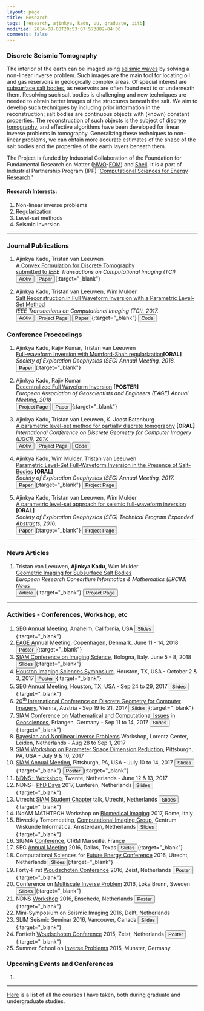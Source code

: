 ```yaml
---
layout: page
title: Research
tags: [research, ajinkya, kadu, uu, graduate, iitb]
modified: 2014-08-08T20:53:07.573882-04:00
comments: false
---
```


### Discrete Seismic Tomography

The interior of the earth can be imaged using [seismic waves](http://www.geo.uu.nl/~blom/) by solving a non-linear inverse problem. Such images are the main tool for locating oil and gas reservoirs in geologically complex areas. Of special interest are [subsurface salt bodies](http://homepage.ufp.pt/biblioteca/SaltTectonicsGlossary/WebGlossarySaltTectonics/Pages/PageS.html), as reservoirs are often found next to or underneath them. Resolving such salt bodies is challenging and new techniques are needed to obtain better images of the structures beneath the salt. We aim to develop such techniques by including prior information in the reconstruction; salt bodies are continuous objects with (known) constant properties. The reconstruction of such objects is the subject of [discrete tomography](http://ieeexplore.ieee.org/iel5/83/4358840/05738333.pdf), and effective algorithms have been developed for linear inverse problems in tomography. Generalizing these techniques to non-linear problems, we can obtain more accurate estimates of the shape of the salt bodies and the properties of the earth layers beneath them.

The Project is funded by Industrial Collaboration of the Foundation for Fundamental Research on Matter ([NWO](https://www.nwo.nl/en)-[FOM](https://www.fom.nl/en/)) and [Shell](http://www.shell.com). It is a part of Industrial Partnership Program (IPP) '[Computational Sciences for Energy Research](https://www.fom.nl/en/nwo-domain-science/collaboration-with-companies/cser-2/).'

#### Research Interests:
1. Non-linear inverse problems
2. Regularization
3. Level-set methods
4. Seismic Inversion

---


### Journal Publications
1. Ajinkya Kadu, Tristan van Leeuwen  
[A Convex Formulation for Discrete Tomography](/reports/discreteTomo_paper.pdf)  
submitted to *IEEE Transactions on Computational Imaging (TCI)*  
[<button type="button" class="btn btn-info">ArXiv</button>](https://arxiv.org/abs/1807.09196)
[<button type="button" class="btn btn-info">Paper</button>](/reports/discreteTomo_paper.pdf){:target="_blank"}  

1. Ajinkya Kadu, Tristan van Leeuwen, Wim Mulder  
[Salt Reconstruction in Full Waveform Inversion with a Parametric Level-Set Method](http://ieeexplore.ieee.org/document/7784771/)  
*IEEE Transactions on Computational Imaging (TCI), 2017.*  
[<button type="button" class="btn btn-info">ArXiv</button>](https://arxiv.org/abs/1610.00251)
[<button type="button" class="btn btn-warning">Project Page</button>](https://www.researchgate.net/project/Parametric-Level-Set-Full-Waveform-Inversion)
[<button type="button" class="btn btn-info">Paper</button>](/reports/TCI2640761.pdf){:target="_blank"}
[<button type="button" class="btn btn-danger">Code</button>](https://github.com/ajinkyakadu125/ParametricLevelSet)  

### Conference Proceedings  
1. Ajinkya Kadu, Rajiv Kumar, Tristan van Leeuwen  
[Full-waveform Inversion with Mumford-Shah regularization](https://library.seg.org/doi/abs/10.1190/segam2018-2997224.1)**[ORAL]**    
*Society of Exploration Geophysics (SEG) Annual Meeting, 2018.*   
[<button type="button" class="btn btn-info">Paper</button>](/reports/SEG18.pdf){:target="_blank"}

1. Ajinkya Kadu, Rajiv Kumar  
[Decentralized Full Waveform Inversion](http://www.earthdoc.org/publication/publicationdetails/?publication=92617) **[POSTER]**  
*European Association of Geoscientists and Engineers (EAGE) Annual Meeting, 2018*  
[<button type="button" class="btn btn-warning">Project Page</button>](https://www.researchgate.net/project/Distributed-Large-Scale-Seismic-Inversion)
[<button type="button" class="btn btn-info">Paper</button>](/reports/EAGE18.pdf){:target="_blank"}  

1. Ajinkya Kadu, Tristan van Leeuwen, K. Joost Batenburg  
[A parametric level-set method for partially discrete tomography](https://link.springer.com/chapter/10.1007/978-3-319-66272-5_11) **[ORAL]**  
*International Conference on Discrete Geometry for Computer Imagery (DGCI), 2017.*    
[<button type="button" class="btn btn-info">ArXiv</button>](https://arxiv.org/abs/1704.00568)
[<button type="button" class="btn btn-warning">Project Page</button>](https://www.researchgate.net/project/Geometric-Inversion-in-Medical-Imaging)
[<button type="button" class="btn btn-danger">Code</button>](https://github.com/ajinkyakadu125/Tomography)

1. Ajinkya Kadu, Wim Mulder, Tristan van Leeuwen  
[Parametric Level-Set Full-Waveform Inversion in the Presence of Salt-Bodies](https://library.seg.org/doi/abs/10.1190/segam2017-17627362.1) **[ORAL]**  
*Society of Exploration Geophysics (SEG) Annual Meeting, 2017.*   
[<button type="button" class="btn btn-info">Paper</button>](/reports/SEG17.pdf){:target="_blank"}
[<button type="button" class="btn btn-warning">Project Page</button>](https://www.researchgate.net/project/Parametric-Level-Set-Full-Waveform-Inversion)  

1. Ajinkya Kadu, Tristan van Leeuwen, Wim Mulder  
[A parametric level-set approach for seismic full-waveform inversion](http://library.seg.org/doi/pdf/10.1190/segam2016-13870276.1) **[ORAL]**  
*Society of Exploration Geophysics (SEG) Technical Program Expanded Abstracts, 2016.*    
[<button type="button" class="btn btn-info">Paper</button>](/reports/SEG16.pdf){:target="_blank"}
[<button type="button" class="btn btn-warning">Project Page</button>](https://www.researchgate.net/project/Parametric-Level-Set-Full-Waveform-Inversion)  

-----

### News Articles

1. Tristan van Leeuwen, **Ajinkya Kadu**, Wim Mulder  
[Geometric Imaging for Subsurface Salt Bodies](https://ercim-news.ercim.eu/en108/special/geometric-imaging-for-subsurface-salt-bodies)  
*European Research Consortium Informatics & Mathematics (ERCIM) News*  
[<button type="button" class="btn btn-info">Article</button>](/reports/EN108_27_vanLeeuwen.pdf){:target="_blank"}
[<button type="button" class="btn btn-warning">Project Page</button>](https://www.researchgate.net/project/Parametric-Level-Set-Full-Waveform-Inversion)

-----

### Activities - Conferences, Workshop, etc

1. [SEG Annual Meeting](https://seg.org/Annual-Meeting-2018), Anaheim, California, USA [<button type="button" class="btn btn-success">Slides</button>](/reports/seg18_slides.pdf){:target="_blank"}  
1. [EAGE Annual Meeting](https://events.eage.org/en/2018/eage-annual-2018), Copenhagen, Denmark. June 11 - 14, 2018 [<button type="button" class="btn btn-poster">Poster</button>](/reports/EAGE18_poster.pdf){:target="_blank"}  
1. [SIAM Conference on Imaging Science](https://www.siam-is18.dm.unibo.it), Bologna, Italy. June 5 - 8, 2018 [<button type="button" class="btn btn-success">Slides</button>](/reports/siam-is18_slides.pdf){:target="_blank"}  
1. [Houston Imaging Sciences Symposium](https://docs.google.com/forms/d/e/1FAIpQLSePXYAx3iQyOULQxdmmT8hGU41qeG2yLNY8GJ0B7PzW_0ttjg/viewform?c=0&w=1), Houston, TX, USA - October 2 & 3, 2017 [<button type="button" class="btn btn-poster">Poster</button>](/reports/houston_imag17_slides.pdf){:target="_blank"}  
1. [SEG Annual Meeting](http://seg.org/Annual-Meeting-2017), Houston, TX, USA - Sep 24 to 29, 2017 [<button type="button" class="btn btn-success">Slides</button>](/reports/seg17_slides.pdf){:target="_blank"}  
1. [20<sup>th</sup> International Conference on Discrete Geometry for Computer Imagery](http://dgci2017.prip.tuwien.ac.at), Vienna, Austria - Sep 19 to 21, 2017 [<button type="button" class="btn btn-success">Slides</button>](/reports/dgci17_slides.pdf){:target="_blank"}  
1. [SIAM Conference on Mathematical and Computational Issues in Geosciences](http://www.siam-gs17.de), Erlangen, Germany - Sep 11 to 14, 2017 [<button type="button" class="btn btn-success">Slides</button>](/reports/siam_gs17_slides.pdf){:target="_blank"}  
1. [Bayesian and Nonlinear Inverse Problems](https://www.lorentzcenter.nl/lc/web/2017/885/info.php3?wsid=885&venue=Oort) Workshop, Lorentz Center, Leiden, Netherlands - Aug 28 to Sep 1, 2017  
1. [SIAM Workshop on Parameter Space Dimension Reduction](http://www.siam.org/meetings/dr17/), Pittsburgh, PA, USA - July 9 & 10, 2017  
1. [SIAM Annual Meeting](http://www.siam.org/meetings/an17/), Pittsburgh, PA, USA - July 10 to 14, 2017 [<button type="button" class="btn btn-success">Slides</button>](/reports/siam_an17_slides.pdf){:target="_blank"}  [<button type="button" class="btn btn-poster">Poster</button>](/reports/siam_an17_poster.pdf){:target="_blank"}  
1. [NDNS+ Workshop](https://www.utwente.nl/ewi/sacs/ndns/registratie/), Twente, Netherlands - June 12 & 13, 2017  
1. NDNS+ [PhD Days](http://pub.math.leidenuniv.nl/~bastiaansenr/PhDdays2017/phddays2017.html) 2017, Lunteren, Netherlands [<button type="button" class="btn btn-success">Slides</button>](/reports/ndns17_slides.pdf){:target="_blank"}  
1. Utrecht [SIAM Student Chapter](https://uusiamchapter.wordpress.com) talk, Utrecht, Netherlands [<button type="button" class="btn btn-success">Slides</button>](/reports/siamChap17_slides.pdf){:target="_blank"}  
1. INdAM MATHTECH Workshop on [Biomedical Imaging](http://150.146.18.52/CONGRESSI/MATHTECH_IMAG/) 2017, Rome, Italy  
1. Biweekly Tomomeeting, [Computational Imaging Group](https://www.cwi.nl/research/groups/computational-imaging), Centrum Wiskunde Informatica, Amsterdam, Netherlands [<button type="button" class="btn btn-success">Slides</button>](/reports/tomoMeeting_slides.pdf){:target="_blank"}  
1. SIGMA [Conference](http://www.af-rv.fr/blog/2016/04/04/conference-sigma2016-signalimagegeometrieapproximation-3110-au-411-2016-cirm-marseille/), CIRM Marseille, France  
1. SEG [Annual Meeting](http://seg.org/Annual-Meeting-2016) 2016, Dallas, Texas [<button type="button" class="btn btn-success">Slides</button>](/reports/seg16_slides.pdf){:target="_blank"}  
1. Computational Sciences for [Future Energy Conference](http://www.cser-futureenergy.com) 2016, Utrecht, Netherlands [<button type="button" class="btn btn-success">Slides</button>](/reports/cser16_slides.pdf){:target="_blank"}  
1. Forty-First [Woudschoten Conference](https://wsc.project.cwi.nl/woudschoten-conferences/2016-woudschoten-conference) 2016, Zeist, Netherlands [<button type="button" class="btn btn-poster">Poster</button>](/reports/ndns16_poster.pdf){:target="_blank"}  
1. Conference on [Multiscale Inverse Problem](https://www5.kau.se/sites/default/files/Dokument/subpage/2016/05/programme_pdf_64978.pdf) 2016, Loka Brunn, Sweden [<button type="button" class="btn btn-success">Slides</button>](/reports/sweden16_slides.pdf){:target="_blank"}  
1. NDNS [Workshop](https://www.utwente.nl/ewi/sacs/ndns/past/2016/) 2016, Enschede, Netherlands [<button type="button" class="btn btn-poster">Poster</button>](/reports/ndns16_poster.pdf){:target="_blank"}  
1. Mini-Symposium on Seismic Imaging 2016, Delft, Netherlands
1. SLIM Seismic Seminar 2016, Vancouver, Canada [<button type="button" class="btn btn-success">Slides</button>](/reports/ubc16_poster.pdf){:target="_blank"}  
1. Fortieth [Woudschoten Conference](https://wsc.project.cwi.nl/woudschoten-conferences/2015-woudschoten-conference) 2015, Zeist, Netherlands [<button type="button" class="btn btn-poster">Poster</button>](/reports/wsc15_poster.pdf){:target="_blank"}  
1. Summer School on [Inverse Problems](http://wwwmath.uni-muenster.de/ipschool2015/) 2015, Munster, Germany

### Upcoming Events and Conferences  
1.


----

[Here](/research/courses/) is a list of all the courses I have taken, both during graduate and undergraduate studies.
